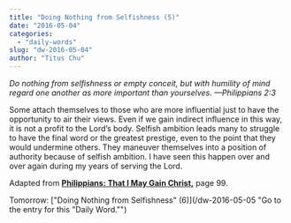 ```yaml
---
title: "Doing Nothing from Selfishness (5)"
date: "2016-05-04"
categories: 
  - "daily-words"
slug: "dw-2016-05-04"
author: "Titus Chu"
---
```


_Do nothing from selfishness or empty conceit, but with humility of mind regard one another as more important than yourselves._ _—Philippians 2:3_

Some attach themselves to those who are more influential just to have the opportunity to air their views. Even if we gain indirect influence in this way, it is not a profit to the Lord’s body. Selfish ambition leads many to struggle to have the final word or the greatest prestige, even to the point that they would undermine others. They maneuver themselves into a position of authority because of selfish ambition. I have seen this happen over and over again during my years of serving the Lord.

Adapted from __[Philippians: That I May Gain Christ,](/book-philippians/ "Go to the listing for this book.")__ page 99.

Tomorrow: ["Doing Nothing from Selfishness" (6)](/dw-2016-05-05 "Go to the entry for this "Daily Word."")
